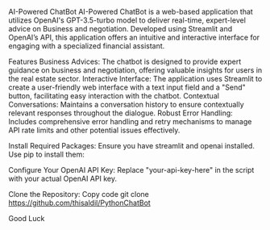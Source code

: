 AI-Powered ChatBot
AI-Powered ChatBot is a web-based application that utilizes OpenAI's GPT-3.5-turbo model to deliver real-time, expert-level advice on Business and negotiation. Developed using Streamlit and OpenAI’s API, this application offers an intuitive and interactive interface for engaging with a specialized financial assistant.

Features
Business Advices: The chatbot is designed to provide expert guidance on business and negotiation, offering valuable insights for users in the real estate sector.
Interactive Interface: The application uses Streamlit to create a user-friendly web interface with a text input field and a "Send" button, facilitating easy interaction with the chatbot.
Contextual Conversations: Maintains a conversation history to ensure contextually relevant responses throughout the dialogue.
Robust Error Handling: Includes comprehensive error handling and retry mechanisms to manage API rate limits and other potential issues effectively.


Install Required Packages:
Ensure you have streamlit and openai installed. Use pip to install them:

Configure Your OpenAI API Key:
Replace "your-api-key-here" in the script with your actual OpenAI API key.

Clone the Repository:
Copy code
git clone https://github.com/thisaldil/PythonChatBot

Good Luck
